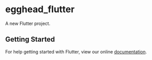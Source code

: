 # egghead_flutter

A new Flutter project.

## Getting Started

For help getting started with Flutter, view our online
[documentation](https://flutter.io/).
